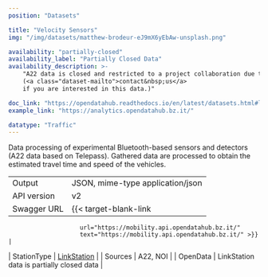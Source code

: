 ```yaml
---
position: "Datasets"

title: "Velocity Sensors"
img: "/img/datasets/matthew-brodeur-eJ9mX6yEbAw-unsplash.png"

availability: "partially-closed"
availability_label: "Partially Closed Data"
availability_description: >-
    "A22 data is closed and restricted to a project collaboration due to expert knowledge required
    (<a class="dataset-mailto">contact&nbsp;us</a>
    if you are interested in this data.)"

doc_link: "https://opendatahub.readthedocs.io/en/latest/datasets.html#linkstation-dataset"
example_link: "https://analytics.opendatahub.bz.it/"

datatype: "Traffic"
---
```


Data processing of experimental Bluetooth-based sensors and detectors (A22 data based on Telepass). Gathered data are processed to obtain the estimated travel time and speed of the vehicles.

|             |                                                                           |
| :---------- | ------------------------------------------------------------------------- |
| Output      | JSON, mime-type application/json                                          |
| API version | v2                                                                        |
| Swagger URL | {{< target-blank-link
                        url="https://mobility.api.opendatahub.bz.it/"
                        text="https://mobility.api.opendatahub.bz.it/" >}}                                   |
| StationType | [LinkStation](https://mobility.api.opendatahub.bz.it/v2/flat/LinkStation) |
| Sources     | A22, NOI                                                                     |
| OpenData    | LinkStation data is partially closed data                                |
